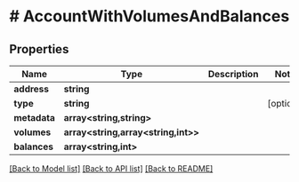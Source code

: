 # # AccountWithVolumesAndBalances

## Properties

Name | Type | Description | Notes
------------ | ------------- | ------------- | -------------
**address** | **string** |  |
**type** | **string** |  | [optional]
**metadata** | **array<string,string>** |  |
**volumes** | **array<string,array<string,int>>** |  |
**balances** | **array<string,int>** |  |

[[Back to Model list]](../../README.md#models) [[Back to API list]](../../README.md#endpoints) [[Back to README]](../../README.md)
